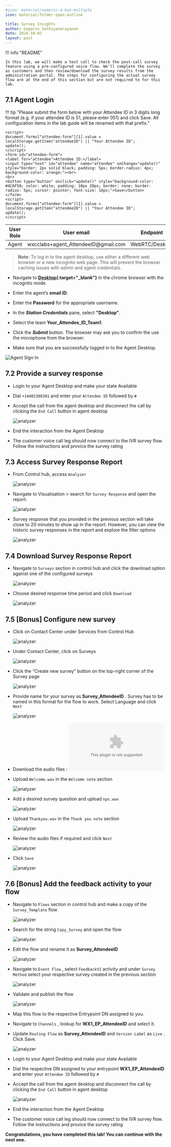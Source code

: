 ```yaml
---
#icon: material/numeric-4-box-multiple
icon: material/folder-open-outline

title: Survey Insights
author: Gagarin Sathiyanarayanan
date: 2024-10-02
layout: post
---
```


!!! info "README"

    In this lab, we will make a test call to check the post-call survey feature using a pre-configured voice flow. We'll complete the survey as customers and then review/download the survey results from the administration portal. The steps for configuring the actual survey flow are at the end of this section but are not required to for this lab.

<script>
    function update(){them = Array.from(document.querySelectorAll("input")).reduce((acc, input) => ({...acc, [input.id + "_out"] : input.value}),{});
   Object.entries(them).forEach((entry) => {
    Array.from(document.getElementsByClassName(entry[0])).forEach((element,index) => 
    {
      console.log(document.getElementsByClassName(entry[0])[index].innerHTML); 
      document.getElementsByClassName(entry[0])[index].innerHTML = entry[1];
    })})

  event.preventDefault()
   if(document.forms["attendee-form"][1].value != "Your_Attendee_ID"){
    localStorage.setItem("attendeeID",document.forms["attendee-form"][1].value)
  }  
  }
</script>

## 7.1 Agent Login



!!! tip "Please submit the form below with your Attendee ID in 3 digits long format (e.g. if your attendee ID is 51, please enter 051) and click Save. All configuration items in the lab guide will be renamed with that prefix."

    <script>
    document.forms["attendee-form"][1].value = localStorage.getItem("attendeeID") || "Your Attendee ID"; 
    update();
    </script>
    <form id="attendee-form">
    <label for="attendee">Attendee ID:</label>
    <input type="text" id="attendee" name="attendee" onChange="update()" style="border: 2px solid black; padding: 5px; border-radius: 4px; background-color: orange;"><br>
    <br>
    <button type="button" onclick="update()" style="background-color: #4CAF50; color: white; padding: 10px 20px; border: none; border-radius: 5px; cursor: pointer; font-size: 16px;">Save</button>
    </form>
    <script>
    document.forms["attendee-form"][1].value = localStorage.getItem("attendeeID") || "Your Attendee ID";
    update();
    </script>

| **User Role** | **User email**                                                   | **Endpoint**   |
| ------------- | ---------------------------------------------------------------- | -------------- |
| Agent         | wxcclabs+agent\_<w class="attendee_out">AttendeeID</w>@gmail.com | WebRTC/Desktop |

> **Note**: To log in to the agent desktop, use either a different web browser or a new incognito web page. This will prevent the browser caching issues with admin and agent credentials.
>


- Navigate to **[Desktop](https://desktop.wxcc-us1.cisco.com/){:target="\_blank"}** in the chrome browser with the incognito mode.

- Enter the agent’s **email ID**.

- Enter the **Password** for the appropriate username.

- In the **_Station Credentials_** pane, select **"Desktop"**.

- Select the team **<w class="attendee_out">Your_Attendee_ID</w>\_Team1**.

- Click the **_Submit_** button. The browser may ask you to confirm the use the microphone from the browser.

- Make sure that you are successfully logged in to the Agent Desktop.

![Agent Sign In](../assets/images/AG-2.gif)

## 7.2 Provide a survey response

- Login to your Agent Desktop and make your state Available

- Dial  `+14402308301`  and enter your `Attendee ID` followed by `#`

- Accept the call from the agent desktop and disconnect the call by clicking the `End Call` button in agent desktop

     ![analyzer](../assets/images/Analyzer/survey1.gif)


- End the interaction from the Agent Desktop
- The customer voice call leg should now connect to the IVR survey flow. Follow the instructions and provice the survey rating

## 7.3 Access Survey Response Report

- From Control hub, access `Analyzer`

     ![analyzer](../assets/images/Analyzer/survey2.png)

- Navigate to Visualisation > search for `Survey Response` and open the report. 

     ![analyzer](../assets/images/Analyzer/survey3.png)

- Survey response that you provided in the previous section will take close to 20 minutes to show up in the report. However, you can view the historic survey responses in the report and explore the filter options

     ![analyzer](../assets/images/Analyzer/survey4.png)

## 7.4 Download Survey Response Report

- Navigate to `Surveys` section in control hub and click the download option against one of the configured surveys

     ![analyzer](../assets/images/Analyzer/survey5.png)

- Choose desired response time period and click `Download`

     ![analyzer](../assets/images/Analyzer/survey6.png)

## 7.5 [Bonus] Configure new survey

- Click on Contact Center under Services from Control Hub
     
     ![analyzer](../assets/images/Analyzer/survey7.gif)

- Under Contact Center, click on Surveys
     
     ![analyzer](../assets/images/Analyzer/survey8.gif)

- Click the “Create new survey” button on the top-right corner of the Survey page

     ![analyzer](../assets/images/Analyzer/survey9.gif)

- Provide name for your survey as **Survey\_<w class="attendee_out">AttendeeID</w>** . Survey has to be named in this format for the flow to work. Select Language and click `Next`

     ![analyzer](../assets/images/Analyzer/survey10.png)

- Download the audio files : ![Click here to download](../assets/Survey_wav.zip)
  
- Upload `Welcome.wav` in the `Welcome note` section

     ![analyzer](../assets/images/Analyzer/survey11.gif)

- Add a desired survey question and upload `nps.wav` 

    ![analyzer](../assets/images/Analyzer/survey12.gif)

- Upload `Thankyou.wav` in the `Thank you note` section

    ![analyzer](../assets/images/Analyzer/survey13.gif)

- Review the audio files if required and click `Next`
    
    ![analyzer](../assets/images/Analyzer/survey14.png)

- Click `Save`
    
    ![analyzer](../assets/images/Analyzer/survey15.png)

## 7.6 [Bonus] Add the feedback activity to your flow

- Navigate to `Flows` section in control hub and make a copy of the `Survey_Template` flow 
    
    ![analyzer](../assets/images/Analyzer/survey16.png)

- Search for the string `Copy_Survey` and open the flow

    ![analyzer](../assets/images/Analyzer/survey17.png)

- Edit the flow and rename it as **Survey\_<w class="attendee_out">AttendeeID</w>**

    ![analyzer](../assets/images/Analyzer/survey18.gif)

- Navigate to `Event Flow` , select `FeedbackV2` activity and under `Survey Method` select your respective survey created in the previous section

    ![analyzer](../assets/images/Analyzer/survey19.gif)

- Validate and publish the flow

    ![analyzer](../assets/images/Analyzer/survey20.gif)

- Map this flow to the respective Entrypoint DN assigned to you. 

- Navigate to `Channels` , lookup for **WX1_EP\_<w class="attendee_out">AttendeeID</w>** and select it. 

- Update `Routing Flow` as **Survey\_<w class="attendee_out">AttendeeID</w>** and `Version Label` as `Live` . Click Save.

    ![analyzer](../assets/images/Analyzer/survey21.gif)

- Login to your Agent Desktop and make your state Available

- Dial the respective DN assigned to your entrypoint  **WX1_EP\_<w class="attendee_out">AttendeeID</w>**  and enter your `Attendee ID` followed by `#`

- Accept the call from the agent desktop and disconnect the call by clicking the `End Call` button in agent desktop

     ![analyzer](../assets/images/Analyzer/survey1.gif)


- End the interaction from the Agent Desktop
- The customer voice call leg should now connect to the IVR survey flow. Follow the instructions and provice the survey rating

**Congratulations, you have completed this lab! You can continue with the next one.**
